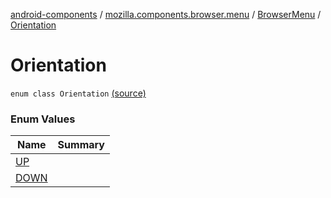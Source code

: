 [android-components](../../../index.md) / [mozilla.components.browser.menu](../../index.md) / [BrowserMenu](../index.md) / [Orientation](./index.md)

# Orientation

`enum class Orientation` [(source)](https://github.com/mozilla-mobile/android-components/blob/master/components/browser/menu/src/main/java/mozilla/components/browser/menu/BrowserMenu.kt#L94)

### Enum Values

| Name | Summary |
|---|---|
| [UP](-u-p.md) |  |
| [DOWN](-d-o-w-n.md) |  |
